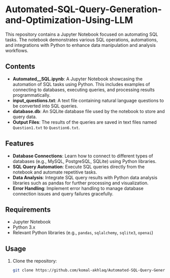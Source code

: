 # Automated-SQL-Query-Generation-and-Optimization-Using-LLM

This repository contains a Jupyter Notebook focused on automating SQL tasks. The notebook demonstrates various SQL operations, automations, and integrations with Python to enhance data manipulation and analysis workflows.

## Contents

- **Automated__SQL.ipynb**: A Jupyter Notebook showcasing the automation of SQL tasks using Python. This includes examples of connecting to databases, executing queries, and processing results programmatically.
- **input_questions.txt**: A text file containing natural language questions to be converted into SQL queries.
- **database.db**: An SQLite database file used by the notebook to store and query data.
- **Output Files**: The results of the queries are saved in text files named `Question1.txt` to `Question6.txt`.

## Features

- **Database Connections**: Learn how to connect to different types of databases (e.g., MySQL, PostgreSQL, SQLite) using Python libraries.
- **SQL Query Automation**: Execute SQL queries directly from the notebook and automate repetitive tasks.
- **Data Analysis**: Integrate SQL query results with Python data analysis libraries such as pandas for further processing and visualization.
- **Error Handling**: Implement error handling to manage database connection issues and query failures gracefully.

## Requirements

- Jupyter Notebook
- Python 3.x
- Relevant Python libraries (e.g., `pandas`, `sqlalchemy`, `sqlite3`, `openai`)

## Usage

1. Clone the repository:
   ```bash
   git clone https://github.com/komal-akhlaq/Automated-SQL-Query-Generation-and-Optimization-Using-LLM
